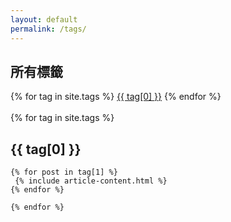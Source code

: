 ```yaml
---
layout: default
permalink: /tags/
---
```



<div class="container">
    <h2>所有標籤</h2>
</div>	
<div class=" container">
  <div class="tags-expo-list">
    {% for tag in site.tags %}
    <a href="#{{ tag[0] | slugify }}" class="post-tag">{{ tag[0] }}</a>
    {% endfor %}
  </div>
  <br/>
  <div class="">
    {% for tag in site.tags %}	
	<div class="">
    <h2 id="{{ tag[0] | slugify }}">{{ tag[0] }}</h2>
	</div>	
    
    {% for post in tag[1] %}
     {% include article-content.html %}
    {% endfor %}
    
    {% endfor %}
  </div>
</div>
